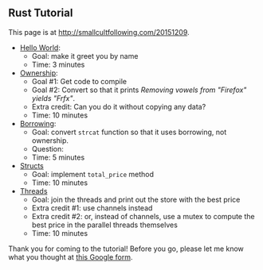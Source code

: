 ## Rust Tutorial

This page is at <http://smallcultfollowing.com/20151209>.

- [Hello World](src/hello_world.rs):
    - Goal: make it greet you by name
    - Time: 3 minutes
- [Ownership](src/ownership.rs):
    - Goal #1: Get code to compile
    - Goal #2: Convert so that it prints *Removing vowels from "Firefox" yields "Frfx"*.
    - Extra credit: Can you do it without copying any data?
    - Time: 10 minutes
- [Borrowing](src/borrowing.rs):
    - Goal: convert `strcat` function so that it uses borrowing, not ownership.
    - Question: 
    - Time: 5 minutes
- [Structs](src/structs.rs)
    - Goal: implement `total_price` method
    - Time: 10 minutes
- [Threads](src/threads.rs)
    - Goal: join the threads and print out the store with the best price
    - Extra credit #1: use channels instead
    - Extra credit #2: or, instead of channels, use a mutex to compute the best price in
      the parallel threads themselves
    - Time: 10 minutes

Thank you for coming to the tutorial! Before you go, please let me
know what you thought at
[this Google form](http://goo.gl/forms/CN4trE3rXe).
